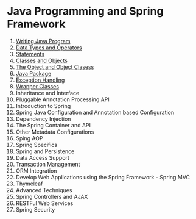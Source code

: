 # Java Programming and Spring Framework

1. [Writing Java Program](https://github.com/asmalizaa/javaspring/blob/main/Writing%20Java%20Programs.md)
2. [Data Types and Operators](https://github.com/asmalizaa/javaspring/blob/main/Data%20Types%20and%20Operators.md)
3. [Statements](https://github.com/asmalizaa/javaspring/blob/main/Statements.md)
4. [Classes and Objects](https://github.com/asmalizaa/javaspring/blob/main/Classes%20and%20Objects.md)
5. [The Object and Object Clasess](https://github.com/asmalizaa/javaspring/blob/main/The%20Object%20and%20Object%20Clasess.md)
6. [Java Package](https://github.com/asmalizaa/javaspring/blob/main/Java%20Package.md)
7. [Exception Handling](https://github.com/asmalizaa/javaspring/blob/main/Exception%20Handling.md)
8. [Wrapper Classes](https://github.com/asmalizaa/javaspring/blob/main/Wrapper%20Classes.md)
9. Inheritance and Interface
10. Pluggable Annotation Processing API
11. Introduction to Spring
12. Spring Java Configuration and Annotation based Configuration
13. Dependency Injection
14. The Spring Container and API
15. Other Metadata Configurations
16. Sping AOP
17. Spring Specifics
18. Spring and Persistence
19. Data Access Support
20. Transaction Management
21. ORM Integration
22. Develop Web Applications using the Spring Framework - Spring MVC
23. Thymeleaf
24. Advanced Techniques
25. Spring Controllers and AJAX
26. RESTFul Web Services
27. Spring Security

